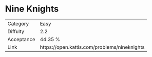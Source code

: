 # Nine Knights

<table>
    <tr>
        <td>Category</td>
        <td>Easy</td>
    </tr>
    <tr>
        <td>Diffulty</td>
        <td>2.2</td>
    </tr>
    <tr>
        <td>Acceptance</td>
        <td>44.35 %</td>
    </tr>
    <tr>
        <td>Link</td>
        <td>https://open.kattis.com/problems/nineknights</td>
    </tr>
</table>